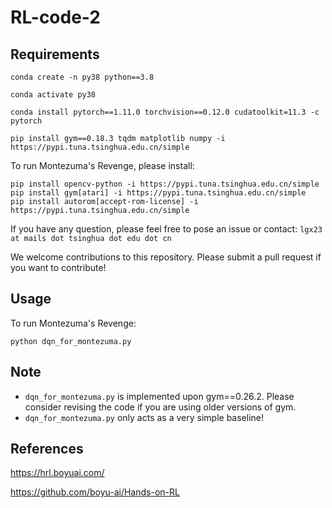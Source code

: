# RL-code-2

## Requirements

```
conda create -n py38 python==3.8

conda activate py38

conda install pytorch==1.11.0 torchvision==0.12.0 cudatoolkit=11.3 -c pytorch

pip install gym==0.18.3 tqdm matplotlib numpy -i https://pypi.tuna.tsinghua.edu.cn/simple
```

To run Montezuma's Revenge, please install:

```
pip install opencv-python -i https://pypi.tuna.tsinghua.edu.cn/simple
pip install gym[atari] -i https://pypi.tuna.tsinghua.edu.cn/simple
pip install autorom[accept-rom-license] -i https://pypi.tuna.tsinghua.edu.cn/simple
```

If you have any question, please feel free to pose an issue or contact: ``lgx23 at mails dot tsinghua dot edu dot cn``

We welcome contributions to this repository. Please submit a pull request if you want to contribute!

## Usage

To run Montezuma's Revenge:

```
python dqn_for_montezuma.py
```

## Note

- ``dqn_for_montezuma.py`` is implemented upon gym==0.26.2. Please consider revising the code if you are using older versions of gym.
- ``dqn_for_montezuma.py`` only acts as a very simple baseline!

## References
https://hrl.boyuai.com/

https://github.com/boyu-ai/Hands-on-RL
